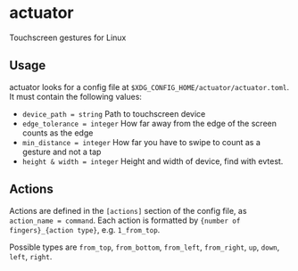 # actuator
Touchscreen gestures for Linux

## Usage
actuator looks for a config file at `$XDG_CONFIG_HOME/actuator/actuator.toml`.
It must contain the following values:

* `device_path = string` Path to touchscreen device
* `edge_tolerance = integer` How far away from the edge of the screen counts as the edge
* `min_distance = integer` How far you have to swipe to count as a gesture and not a tap
* `height & width = integer` Height and width of device, find with evtest.

## Actions
Actions are defined in the `[actions]` section of the config file, as `action_name = command`.
Each action is formatted by `{number of fingers}_{action type}`, e.g. `1_from_top`.

Possible types are `from_top`, `from_bottom`, `from_left`, `from_right`, `up`, `down`, `left`, `right`.


